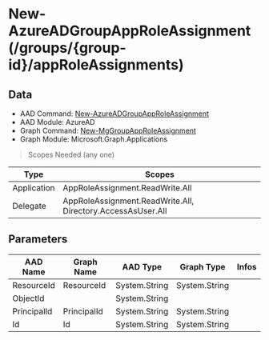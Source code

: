 # New-AzureADGroupAppRoleAssignment (/groups/{group-id}/appRoleAssignments)

## Data

+ AAD Command: [New-AzureADGroupAppRoleAssignment](https://docs.microsoft.com/en-us/powershell/module/AzureAD/New-AzureADGroupAppRoleAssignment)
+ AAD Module: AzureAD
+ Graph Command: [New-MgGroupAppRoleAssignment](https://docs.microsoft.com/en-us/powershell/module/Microsoft.Graph.Applications/New-MgGroupAppRoleAssignment)
+ Graph Module: Microsoft.Graph.Applications

> Scopes Needed (any one)

|Type|Scopes|
|---|---|
|Application|AppRoleAssignment.ReadWrite.All|
|Delegate|AppRoleAssignment.ReadWrite.All, Directory.AccessAsUser.All|

## Parameters

|AAD Name|Graph Name|AAD Type|Graph Type|Infos|
|---|---|---|---|---|
|ResourceId|ResourceId|System.String|System.String||
|ObjectId||System.String|||
|PrincipalId|PrincipalId|System.String|System.String||
|Id|Id|System.String|System.String||

